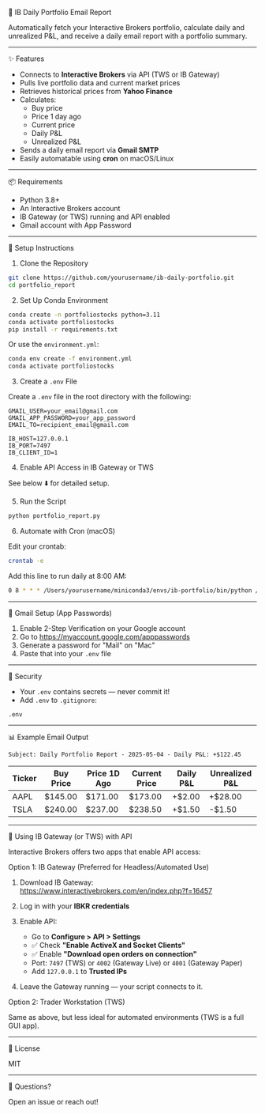 💼 IB Daily Portfolio Email Report

Automatically fetch your Interactive Brokers portfolio, calculate daily and unrealized P&L, and receive a daily email report with a portfolio summary.

---

✨ Features

- Connects to **Interactive Brokers** via API (TWS or IB Gateway)
- Pulls live portfolio data and current market prices
- Retrieves historical prices from **Yahoo Finance**
- Calculates:
  - Buy price
  - Price 1 day ago
  - Current price
  - Daily P&L
  - Unrealized P&L
- Sends a daily email report via **Gmail SMTP**
- Easily automatable using **cron** on macOS/Linux

---

📦 Requirements

- Python 3.8+
- An Interactive Brokers account
- IB Gateway (or TWS) running and API enabled
- Gmail account with App Password

---

🚀 Setup Instructions

1. Clone the Repository

```bash
git clone https://github.com/yourusername/ib-daily-portfolio.git
cd portfolio_report
```

2. Set Up Conda Environment

```bash
conda create -n portfoliostocks python=3.11
conda activate portfoliostocks
pip install -r requirements.txt
```

Or use the `environment.yml`:

```bash
conda env create -f environment.yml
conda activate portfoliostocks
```

3. Create a `.env` File

Create a `.env` file in the root directory with the following:

```env
GMAIL_USER=your_email@gmail.com
GMAIL_APP_PASSWORD=your_app_password
EMAIL_TO=recipient_email@gmail.com

IB_HOST=127.0.0.1
IB_PORT=7497
IB_CLIENT_ID=1
```

4. Enable API Access in IB Gateway or TWS

See below ⬇️ for detailed setup.

5. Run the Script

```bash
python portfolio_report.py
```

6. Automate with Cron (macOS)

Edit your crontab:

```bash
crontab -e
```

Add this line to run daily at 8:00 AM:

```bash
0 8 * * * /Users/yourusername/miniconda3/envs/ib-portfolio/bin/python /full/path/to/portfolio_report.py
```

---

📧 Gmail Setup (App Passwords)

1. Enable 2-Step Verification on your Google account
2. Go to https://myaccount.google.com/apppasswords
3. Generate a password for "Mail" on "Mac"
4. Paste that into your `.env` file

---

🔐 Security

- Your `.env` contains secrets — never commit it!
- Add `.env` to `.gitignore`:

```gitignore
.env
```

---

📊 Example Email Output

```
Subject: Daily Portfolio Report - 2025-05-04 - Daily P&L: +$122.45
```

| Ticker | Buy Price | Price 1D Ago | Current Price | Daily P&L | Unrealized P&L |
|--------|-----------|--------------|----------------|-----------|----------------|
| AAPL   | $145.00   | $171.00      | $173.00        | +$2.00    | +$28.00        |
| TSLA   | $240.00   | $237.00      | $238.50        | +$1.50    | -$1.50         |

---

🤖 Using IB Gateway (or TWS) with API

Interactive Brokers offers two apps that enable API access:

Option 1: IB Gateway (Preferred for Headless/Automated Use)

1. Download IB Gateway:  
   https://www.interactivebrokers.com/en/index.php?f=16457

2. Log in with your **IBKR credentials**

3. Enable API:
   - Go to **Configure > API > Settings**
   - ✅ Check **"Enable ActiveX and Socket Clients"**
   - ✅ Enable **"Download open orders on connection"**
   - Port: `7497` (TWS) or `4002` (Gateway Live) or `4001` (Gateway Paper)
   - Add `127.0.0.1` to **Trusted IPs**

4. Leave the Gateway running — your script connects to it.

Option 2: Trader Workstation (TWS)

Same as above, but less ideal for automated environments (TWS is a full GUI app).

---

📄 License

MIT

---

🙋 Questions?

Open an issue or reach out!